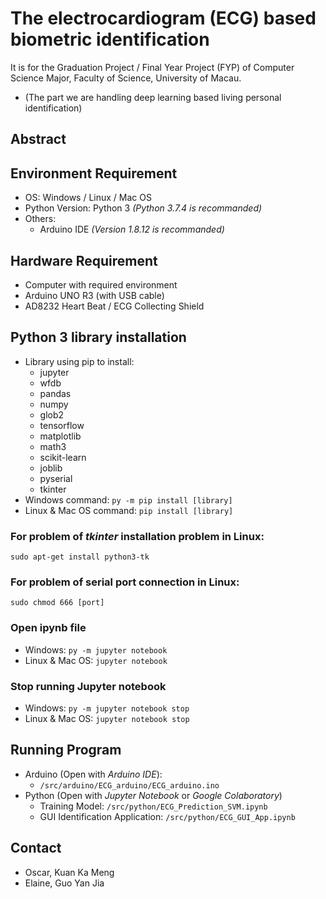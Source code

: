# The electrocardiogram (ECG) based biometric identification
It is for the Graduation Project / Final Year Project (FYP) of Computer Science Major, Faculty of Science, University of Macau. 
- (The part we are handling deep learning based living personal identification)

## Abstract

## Environment Requirement
* OS: Windows / Linux / Mac OS
* Python Version: Python 3 *(Python 3.7.4 is recommanded)*
* Others:
  - Arduino IDE *(Version 1.8.12 is recommanded)*
  
## Hardware Requirement
* Computer with required environment
* Arduino UNO R3 (with USB cable)
* AD8232 Heart Beat / ECG Collecting Shield

## Python 3 library installation
* Library using pip to install:
  - jupyter
  - wfdb
  - pandas
  - numpy
  - glob2
  - tensorflow
  - matplotlib
  - math3
  - scikit-learn
  - joblib
  - pyserial
  - tkinter
* Windows command: <code>py -m pip install [library]</code>
* Linux & Mac OS command: <code>pip install [library]</code>

### For problem of *tkinter* installation problem in Linux:
<code>sudo apt-get install python3-tk</code>

### For problem of serial port connection in Linux:
<code>sudo chmod 666 [port]</code>

### Open ipynb file
* Windows: <code>py -m jupyter notebook</code>
* Linux & Mac OS: <code>jupyter notebook</code>

### Stop running Jupyter notebook
* Windows: <code>py -m jupyter notebook stop</code>
* Linux & Mac OS: <code>jupyter notebook stop</code>

## Running Program
- Arduino (Open with *Arduino IDE*):
  - <code>/src/arduino/ECG_arduino/ECG_arduino.ino</code>
- Python (Open with *Jupyter Notebook* or *Google Colaboratory*)
  - Training Model: <code>/src/python/ECG_Prediction_SVM.ipynb</code>
  - GUI Identification Application: <code>/src/python/ECG_GUI_App.ipynb</code>

## Contact
* Oscar, Kuan Ka Meng
* Elaine, Guo Yan Jia

